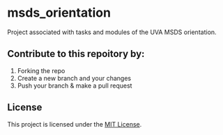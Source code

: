 # msds_orientation
Project associated with tasks and modules of the UVA MSDS orientation.

## Contribute to this repoitory by:
1. Forking the repo
2. Create a new branch and your changes
3. Push your branch & make a pull request

## License
This project is licensed under the [MIT License](LICENSE).
